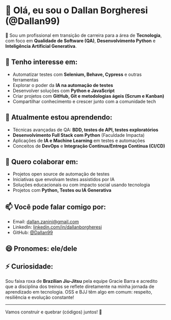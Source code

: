 # 👋 Olá, eu sou o Dallan Borgheresi (@Dallan99)

🎯 Sou um profissional em transição de carreira para a área de **Tecnologia**, com foco em **Qualidade de Software (QA)**, **Desenvolvimento Python** e **Inteligência Artificial Generativa**.

## 👀 Tenho interesse em:
- Automatizar testes com **Selenium, Behave, Cypress** e outras ferramentas
- Explorar o poder da **IA na automação de testes**
- Desenvolver soluções com **Python e JavaScript**
- Criar projetos com **GitHub, Git e metodologias ágeis (Scrum e Kanban)**
- Compartilhar conhecimento e crescer junto com a comunidade tech

## 🌱 Atualmente estou aprendendo:
- Técnicas avançadas de QA: **BDD, testes de API, testes exploratórios**
- **Desenvolvimento Full Stack com Python** (Faculdade Impacta)
- Aplicações de **IA e Machine Learning** em testes e automações
- Conceitos de **DevOps** e **Integração Contínua/Entrega Contínua (CI/CD)**

## 💞️ Quero colaborar em:
- Projetos open source de automação de testes
- Iniciativas que envolvam testes assistidos por IA
- Soluções educacionais ou com impacto social usando tecnologia
- Projetos com **Python, Testes ou IA Generativa**

## 📫 Você pode falar comigo por:
- Email: dallan.zanini@gmail.com  
- LinkedIn: [linkedin.com/in/dallanborgheresi](https://www.linkedin.com/in/dallanborgheresi)  
- GitHub: [@Dallan99](https://github.com/Dallan99)

## 😄 Pronomes: ele/dele

## ⚡ Curiosidade:
Sou faixa roxa de **Brazilian Jiu-Jitsu** pela equipe Gracie Barra e acredito que a disciplina dos treinos se reflete diretamente na minha jornada de aprendizado em tecnologia. OSS e BJJ têm algo em comum: respeito, resiliência e evolução constante!

---

Vamos construir e quebrar (códigos) juntos! 🚀
